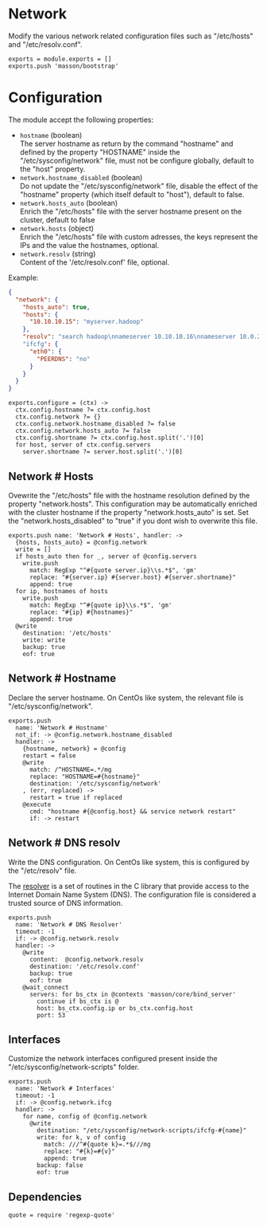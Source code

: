 
# Network

Modify the various network related configuration files such as
"/etc/hosts" and "/etc/resolv.conf".

    exports = module.exports = []
    exports.push 'masson/bootstrap'

# Configuration

The module accept the following properties:

*   `hostname` (boolean)   
    The server hostname as return by the command "hostname" and defined by the 
    property "HOSTNAME" inside the "/etc/sysconfig/network" file, must not be 
    configure globally, default to the "host" property.   
*   `network.hostname_disabled` (boolean)   
    Do not update the "/etc/sysconfig/network" file, disable the effect of the
    "hostname" property (which itself default to "host"), 
    default to false.   
*   `network.hosts_auto` (boolean)   
    Enrich the "/etc/hosts" file with the server hostname present on 
    the cluster, default to false   
*   `network.hosts` (object)   
    Enrich the "/etc/hosts" file with custom adresses, the keys represent the 
    IPs and the value the hostnames, optional.   
*   `network.resolv` (string)   
    Content of the '/etc/resolv.conf' file, optional.   

Example:

```json
{
  "network": {
    "hosts_auto": true,
    "hosts": {
      "10.10.10.15": "myserver.hadoop"
    },
    "resolv": "search hadoop\nnameserver 10.10.10.16\nnameserver 10.0.2.3"
    "ifcfg": {
      "eth0": {
        "PEERDNS": "no"
      }
    }
  }
}
```

    exports.configure = (ctx) ->
      ctx.config.hostname ?= ctx.config.host
      ctx.config.network ?= {}
      ctx.config.network.hostname_disabled ?= false
      ctx.config.network.hosts_auto ?= false
      ctx.config.shortname ?= ctx.config.host.split('.')[0]
      for host, server of ctx.config.servers
        server.shortname ?= server.host.split('.')[0]

## Network # Hosts

Ovewrite the "/etc/hosts" file with the hostname resolution defined 
by the property "network.hosts". This configuration may be automatically
enriched with the cluster hostname if the property "network.hosts_auto" is
set. Set the "network.hosts_disabled" to "true" if you dont wish to overwrite
this file.

    exports.push name: 'Network # Hosts', handler: ->
      {hosts, hosts_auto} = @config.network
      write = []
      if hosts_auto then for _, server of @config.servers
        write.push 
          match: RegExp "^#{quote server.ip}\\s.*$", 'gm'
          replace: "#{server.ip} #{server.host} #{server.shortname}"
          append: true
      for ip, hostnames of hosts
        write.push 
          match: RegExp "^#{quote ip}\\s.*$", 'gm'
          replace: "#{ip} #{hostnames}"
          append: true
      @write
        destination: '/etc/hosts'
        write: write
        backup: true
        eof: true

## Network # Hostname

Declare the server hostname. On CentOs like system, the 
relevant file is "/etc/sysconfig/network".

    exports.push
      name: 'Network # Hostname'
      not_if: -> @config.network.hostname_disabled
      handler: ->
        {hostname, network} = @config
        restart = false
        @write
          match: /^HOSTNAME=.*/mg
          replace: "HOSTNAME=#{hostname}"
          destination: '/etc/sysconfig/network'
        , (err, replaced) ->
          restart = true if replaced
        @execute
          cmd: "hostname #{@config.host} && service network restart"
          if: -> restart

## Network # DNS resolv

Write the DNS configuration. On CentOs like system, this is configured 
by the "/etc/resolv" file.

The [resolver](http://man7.org/linux/man-pages/man5/resolver.5.html) 
is a set of routines in the C library that provide
access to the Internet Domain Name System (DNS). The
configuration file is considered a trusted source of DNS information.

    exports.push
      name: 'Network # DNS Resolver'
      timeout: -1
      if: -> @config.network.resolv
      handler: ->
        @write
          content:  @config.network.resolv
          destination: '/etc/resolv.conf'
          backup: true
          eof: true
        @wait_connect
          servers: for bs_ctx in @contexts 'masson/core/bind_server'
            continue if bs_ctx is @
            host: bs_ctx.config.ip or bs_ctx.config.host
            port: 53

## Interfaces

Customize the network interfaces configured present inside the
"/etc/sysconfig/network-scripts" folder.

    exports.push
      name: 'Network # Interfaces'
      timeout: -1
      if: -> @config.network.ifcg
      handler: ->
        for name, config of @config.network
          @write
            destination: "/etc/sysconfig/network-scripts/ifcfg-#{name}"
            write: for k, v of config
              match: ///^#{quote k}=.*$///mg
              replace: "#{k}=#{v}"
              append: true
            backup: false
            eof: true

## Dependencies

    quote = require 'regexp-quote'
